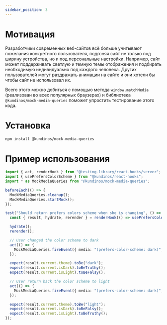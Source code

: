 ```yaml
---
sidebar_position: 3
---
```


# Мотивация

Разработчики современных веб-сайтов всё больше учитывают пожелания конкретного пользователя, подгоняя сайт не только под ширину устройства, но и под персональные настройки.
Например, сайт может поддерживать светлую и темную темы отображения и подбирать необходимую индивидуально под каждого человека. Других пользователей могут раздражать анимации на сайте и они хотели бы чтобы сайт не использовал их.

Всего этого можно добиться с помощью метода `window.matchMedia` (реализован во всех популярных браузерах) и библиотека `@kundinos/mock-media-queries` поможет упростить тестирование этого кода.

# Установка

```bash
npm install @kundinos/mock-media-queries
```

# Пример использования

```ts
import { act, renderHook } from "@testing-library/react-hooks/server";
import { usePrefersColorScheme } from "@kundinos/react-hooks";
import * as MockMediaQueries from "@kundinos/mock-media-queries";

beforeEach(() => {
  MockMediaQueries.cleanup();
  MockMediaQueries.startMock();
});

test("Should return prefers colors scheme when she is changing", () => {
  const { result, hydrate, rerender } = renderHook(() => usePrefersColorScheme());

  hydrate();
  rerender();

  // User changed the color scheme to dark
  act(() => {
    MockMediaQueries.fireEvent({ media: "(prefers-color-scheme: dark)", matches: true });
  });

  expect(result.current.theme).toBe("dark");
  expect(result.current.isDark).toBeTruthy();
  expect(result.current.isLight).toBeFalsy();

  // User return back the color scheme to light
  act(() => {
    MockMediaQueries.fireEvent({ media: "(prefers-color-scheme: dark)", matches: false });
  });

  expect(result.current.theme).toBe("light");
  expect(result.current.isDark).toBeFalsy();
  expect(result.current.isLight).toBeTruthy();
});
```
